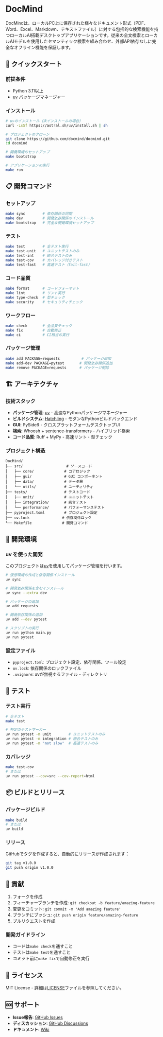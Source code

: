 # DocMind

DocMindは、ローカルPC上に保存された様々なドキュメント形式（PDF、Word、Excel、Markdown、テキストファイル）に対する包括的な検索機能を持つローカルAI搭載デスクトップアプリケーションです。従来の全文検索とローカルAIモデルを使用したセマンティック検索を組み合わせ、外部API依存なしに完全なオフライン機能を保証します。

## 🚀 クイックスタート

### 前提条件
- Python 3.11以上
- [uv](https://docs.astral.sh/uv/) パッケージマネージャー

### インストール

```bash
# uvのインストール（未インストールの場合）
curl -LsSf https://astral.sh/uv/install.sh | sh

# プロジェクトのクローン
git clone https://github.com/docmind/docmind.git
cd docmind

# 開発環境のセットアップ
make bootstrap

# アプリケーションの実行
make run
```

## 📋 開発コマンド

### セットアップ
```bash
make sync        # 依存関係の同期
make dev         # 開発依存関係のインストール
make bootstrap   # 完全な開発環境セットアップ
```

### テスト
```bash
make test        # 全テスト実行
make test-unit   # ユニットテストのみ
make test-int    # 統合テストのみ
make test-cov    # カバレッジ付きテスト
make test-fast   # 高速テスト（fail-fast）
```

### コード品質
```bash
make format      # コードフォーマット
make lint        # リント実行
make type-check  # 型チェック
make security    # セキュリティチェック
```

### ワークフロー
```bash
make check       # 全品質チェック
make fix         # 自動修正
make ci          # CI相当の実行
```

### パッケージ管理
```bash
make add PACKAGE=requests          # パッケージ追加
make add-dev PACKAGE=pytest       # 開発依存関係追加
make remove PACKAGE=requests      # パッケージ削除
```

## 🏗️ アーキテクチャ

### 技術スタック
- **パッケージ管理**: [uv](https://docs.astral.sh/uv/) - 高速なPythonパッケージマネージャー
- **ビルドシステム**: [Hatchling](https://hatch.pypa.io/) - モダンなPythonビルドバックエンド
- **GUI**: PySide6 - クロスプラットフォームデスクトップUI
- **検索**: Whoosh + sentence-transformers - ハイブリッド検索
- **コード品質**: Ruff + MyPy - 高速リント・型チェック

### プロジェクト構造
```
DocMind/
├── src/                    # ソースコード
│   ├── core/              # コアロジック
│   ├── gui/               # GUI コンポーネント
│   ├── data/              # データ層
│   └── utils/             # ユーティリティ
├── tests/                 # テストコード
│   ├── unit/              # ユニットテスト
│   ├── integration/       # 統合テスト
│   └── performance/       # パフォーマンステスト
├── pyproject.toml         # プロジェクト設定
├── uv.lock               # 依存関係ロック
└── Makefile              # 開発コマンド
```

## 🔧 開発環境

### uv を使った開発
このプロジェクトは[uv](https://docs.astral.sh/uv/)を使用してパッケージ管理を行います。

```bash
# 仮想環境の作成と依存関係インストール
uv sync

# 開発依存関係を含むインストール
uv sync --extra dev

# パッケージの追加
uv add requests

# 開発依存関係の追加
uv add --dev pytest

# スクリプトの実行
uv run python main.py
uv run pytest
```

### 設定ファイル
- `pyproject.toml`: プロジェクト設定、依存関係、ツール設定
- `uv.lock`: 依存関係のロックファイル
- `.uvignore`: uvが無視するファイル・ディレクトリ

## 🧪 テスト

### テスト実行
```bash
# 全テスト
make test

# 特定のテストマーカー
uv run pytest -m unit        # ユニットテストのみ
uv run pytest -m integration # 統合テストのみ
uv run pytest -m "not slow"  # 高速テストのみ
```

### カバレッジ
```bash
make test-cov
# または
uv run pytest --cov=src --cov-report=html
```

## 📦 ビルドとリリース

### パッケージビルド
```bash
make build
# または
uv build
```

### リリース
GitHubでタグを作成すると、自動的にリリースが作成されます：
```bash
git tag v1.0.0
git push origin v1.0.0
```

## 🤝 貢献

1. フォークを作成
2. フィーチャーブランチを作成: `git checkout -b feature/amazing-feature`
3. 変更をコミット: `git commit -m 'Add amazing feature'`
4. ブランチにプッシュ: `git push origin feature/amazing-feature`
5. プルリクエストを作成

### 開発ガイドライン
- コードは`make check`を通すこと
- テストは`make test`を通すこと
- コミット前に`make fix`で自動修正を実行

## 📄 ライセンス

MIT License - 詳細は[LICENSE](LICENSE)ファイルを参照してください。

## 🆘 サポート

- **Issue報告**: [GitHub Issues](https://github.com/docmind/docmind/issues)
- **ディスカッション**: [GitHub Discussions](https://github.com/docmind/docmind/discussions)
- **ドキュメント**: [Wiki](https://github.com/docmind/docmind/wiki)
